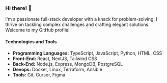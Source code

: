 ### Hi there! 👋

I'm a passionate full-stack developer with a knack for problem-solving. I thrive on tackling complex challenges and crafting elegant solutions. Welcome to my GitHub profile!

#### Technologies and Tools

- **Programming Languages:** TypeScript, JavaScript, Python, HTML, CSS
- **Front-End:** React, NextJS, Tailwind CSS
- **Back-End:** Node.js, Express, MongoDB, PostgreSQL
- **Devops:** Docker, Linux, Terraform, Ansible
- **Tools:** Git, Cursor, Figma

